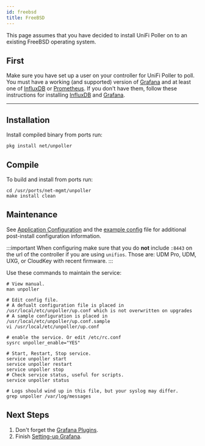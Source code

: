 ```yaml
---
id: freebsd
title: FreeBSD
---
```


This page assumes that you have decided to install UniFi Poller on to an existing FreeBSD operating system.

## First

Make sure you have set up a user on your controller for UniFi Poller to poll. You must have
a working (and supported) version of [Grafana](../dependencies/grafana) and at
least one of [InfluxDB](../dependencies/influxDB) or [Prometheus](../dependencies/prometheus).
If you don't have them, follow these instructions for installing
[InfluxDB](../dependencies/influxdb) and [Grafana](../dependencies/grafana).

---

## Installation

Install compiled binary from ports run:

```shell
pkg install net/unpoller
```

## Compile

To build and install from ports run:

```shell
cd /usr/ports/net-mgmt/unpoller
make install clean
```

## Maintenance

See [Application Configuration](../install/configuration) and the
[example config](https://github.com/unpoller/unpoller/blob/master/examples/up.conf.example)
file for additional post-install configuration information.

:::important
When configuring make sure that you do **not** include `:8443` on the url of the controller
if you are using `unifios`. Those are: UDM Pro, UDM, UXG, or CloudKey with recent firmware.
:::

Use these commands to maintain the service:

```shell
# View manual.
man unpoller

# Edit config file.
# A defualt configuration file is placed in /usr/local/etc/unpoller/up.conf which is not overwritten on upgrades
# A sample configuration is placed in /usr/local/etc/unpoller/up.conf.sample
vi /usr/local/etc/unpoller/up.conf

# enable the service. Or edit /etc/rc.conf
sysrc unpoller_enable="YES"

# Start, Restart, Stop service.
service unpoller start
service unpoller restart
service unpoller stop
# Check service status, useful for scripts.
service unpoller status

# Logs should wind up in this file, but your syslog may differ.
grep unpoller /var/log/messages
```

## Next Steps

1. Don't forget the [Grafana Plugins](../dependencies/grafana#plugins).
1. Finish [Setting-up Grafana](../install/grafana).

